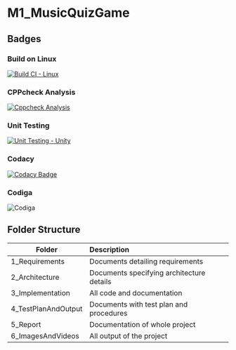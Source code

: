 # M1_MusicQuizGame
## Badges
### Build on Linux
[![Build CI - Linux](https://github.com/Anbarasi-A/M1_MusicQuizGame/actions/workflows/c-cpp.yml/badge.svg)](https://github.com/Anbarasi-A/M1_MusicQuizGame/actions/workflows/c-cpp.yml)
### CPPcheck Analysis
[![Cppcheck Analysis](https://github.com/Anbarasi-A/M1_MusicQuizGame/actions/workflows/cppcheck_analysis.yml/badge.svg)](https://github.com/Anbarasi-A/M1_MusicQuizGame/actions/workflows/cppcheck_analysis.yml)
### Unit Testing
[![Unit Testing - Unity](https://github.com/Anbarasi-A/M1_MusicQuizGame/actions/workflows/unittesting.yml/badge.svg)](https://github.com/Anbarasi-A/M1_MusicQuizGame/actions/workflows/unittesting.yml)
### Codacy
[![Codacy Badge](https://app.codacy.com/project/badge/Grade/ef813e60b86e4d4f81b02ac6e8faaa21)](https://www.codacy.com/gh/Anbarasi-A/M1_MusicQuizGame/dashboard?utm_source=github.com&amp;utm_medium=referral&amp;utm_content=Anbarasi-A/M1_MusicQuizGame&amp;utm_campaign=Badge_Grade)
### Codiga
![Codiga](https://api.codiga.io/project/32350/score/svg)

## Folder Structure
| Folder | Description |
| -------|:------------|
| 1_Requirements | Documents detailing requirements |
| 2_Architecture | Documents specifying architecture details |
| 3_Implementation | All code and documentation |
| 4_TestPlanAndOutput | Documents with test plan and procedures |
| 5_Report | Documentation of whole project |
| 6_ImagesAndVideos | All output of the project |
